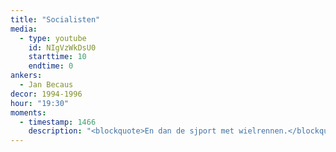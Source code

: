 ```yaml
---
title: "Socialisten"
media:
  - type: youtube
    id: NIgVzWkDsU0
    starttime: 10
    endtime: 0
ankers:
  - Jan Becaus
decor: 1994-1996
hour: "19:30"
moments:
  - timestamp: 1466
    description: "<blockquote>En dan de sjport met wielrennen.</blockquote>"
---
```

